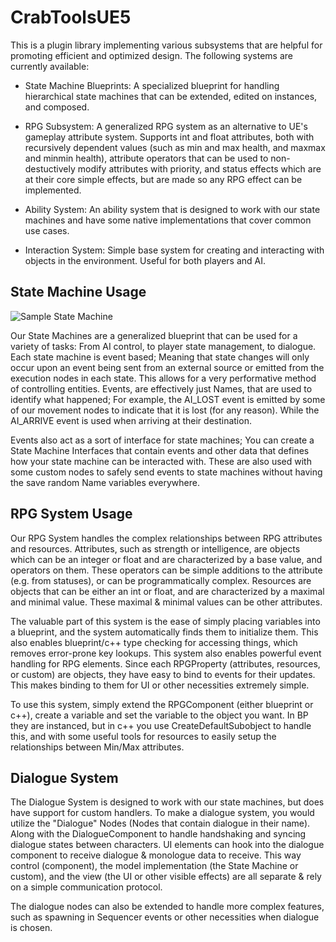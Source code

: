 # CrabToolsUE5
This is a plugin library implementing various subsystems that are helpful for promoting
efficient and optimized design. The following systems are currently available:

- State Machine Blueprints: A specialized blueprint for handling hierarchical state machines that can be extended, edited on instances, and composed.

- RPG Subsystem: A generalized RPG system as an alternative to UE's gameplay attribute system. Supports int and float attributes, both with recursively dependent values (such as min and max health, and maxmax and minmin health), attribute operators that can be used to non-destuctively modify attributes with priority, and status effects which are at their core simple effects, but are made so any RPG effect can be implemented.

- Ability System: An ability system that is designed to work with our state machines and have some native implementations that cover common use cases.


- Interaction System: Simple base system for creating and interacting with objects in the environment. Useful for both players and AI.

## State Machine Usage

![Sample State Machine](https://raw.githubusercontent.com/RuinDelvers/CrabToolsUE5/refs/heads/main/SampleImages/StateMachineSample.PNG)

Our State Machines are a generalized blueprint that can be used for a variety of tasks: From AI control, to player state 
management, to dialogue. Each state machine is event based; Meaning that state changes will only occur upon an event being
sent from an external source or emitted from the execution nodes in each state. This allows for a very performative method of
controlling entities. Events, are effectively just Names, that are used to identify what happened; For example, the AI_LOST event 
is emitted by some of our movement nodes to indicate that it is lost (for any reason). While the AI_ARRIVE event is used when 
arriving at their destination.

Events also act as a sort of interface for state machines; You can create a State Machine Interfaces that contain events and 
other data that defines how your state machine can be interacted with. These are also used with some custom nodes to safely send events to state machines without having the save random Name variables everywhere.


## RPG System Usage

Our RPG System handles the complex relationships between RPG attributes and resources. Attributes, such
as strength or intelligence, are objects which can be an integer or float and are characterized by
a base value, and operators on them. These operators can be simple additions to the attribute (e.g. from 
statuses), or can be programmatically complex. Resources are objects that can be either an int or float,
and are characterized by a maximal and minimal value. These maximal & minimal values can be other
attributes.

The valuable part of this system is the ease of simply placing variables into a blueprint, and the system
automatically finds them to initialize them. This also enables blueprint/c++ type checking for accessing
things, which removes error-prone key lookups. This system also enables powerful event handling for
RPG elements. Since each RPGProperty (attributes, resources, or custom) are objects, they have
easy to bind to events for their updates. This makes binding to them for UI or other necessities extremely
simple.

To use this system, simply extend the RPGComponent (either blueprint or c++), create a variable
and set the variable to the object you want. In BP they are instanced, but in c++ you use CreateDefaultSubobject
to handle this, and with some useful tools for resources to easily setup the relationships between
Min/Max attributes.

## Dialogue System

The Dialogue System is designed to work with our state machines, but does have support for custom handlers. To make a dialogue system, you would utilize the "Dialogue" Nodes (Nodes that contain dialogue in their name). Along with the DialogueComponent to handle handshaking and syncing dialogue states between characters. UI elements can hook into the dialogue component to receive dialogue & monologue data to receive. This way control (component), the model implementation (the State Machine or custom), and the view (the UI or other visible effects) are all separate & rely on a simple communication protocol.

The dialogue nodes can also be extended to handle more complex features, such as spawning in Sequencer events or other necessities when dialogue is chosen.

